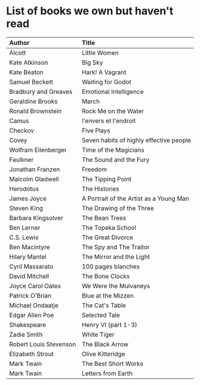 # List of books we own but haven't read

Author | Title 
:------ |:------
Alcott | Little Women
Kate Atkinson | Big Sky
Kate Beaton | Hark! A Vagrant
Samuel Beckett | Waiting for Godot
Bradbury and Greaves | Emotional Intelligence
Geraldine Brooks | March
Ronald Brownstein | Rock Me on the Water
Camus | l'envers et l'endroit
Checkov | Five Plays
Covey | Seven habits of highly effective people
Wolfram Eilenberger | Time of the Magicians
Faulkner | The Sound and the Fury
Jonathan Franzen | Freedom
Malcolm Gladwell | The Tipping Point
Herodotus | The Histories
James Joyce | A Portrait of the Artist as a Young Man
Steven King | The Drawing of the Three
Barbara Kingsolver | The Bean Trees
Ben Lerner | The Topeka School
C.S. Lewis | The Great Divorce
Ben Macintyre | The Spy and The Traitor
Hilary Mantel | The Mirror and the Light
Cyril Massarato | 100 pages blanches
David Mitchell | The Bone Clocks
Joyce Carol Oates | We Were the Mulvaneys
Patrick O'Brian | Blue at the Mizzen
Michael Ondaatje | The Cat's Table
Edgar Allen Poe | Selected Tale
Shakespeare | Henry VI (part 1-3)
Zadie Smith | White Tiger
Robert Louis Stevenson | The Black Arrow
Elizabeth Strout | Olive Kitteridge
Mark Twain | The Best Short Works
Mark Twain | Letters from Earth
